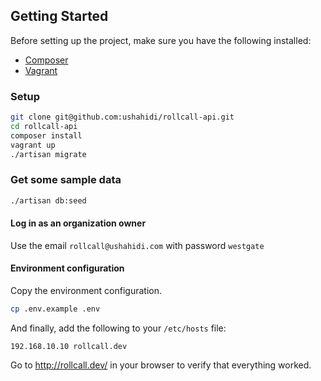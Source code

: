 ## Getting Started

Before setting up the project, make sure you have the following installed:

- [Composer](https://getcomposer.org/)
- [Vagrant](https://www.vagrantup.com/)

### Setup

```bash
git clone git@github.com:ushahidi/rollcall-api.git
cd rollcall-api
composer install
vagrant up
./artisan migrate
```

### Get some sample data

```bash
./artisan db:seed
```

#### Log in as an organization owner
Use the email `rollcall@ushahidi.com` with password `westgate`

#### Environment configuration

Copy the environment configuration.

```bash
cp .env.example .env
```

And finally, add the following to your `/etc/hosts` file:

```
192.168.10.10 rollcall.dev
```

Go to http://rollcall.dev/ in your browser to verify that everything worked.
